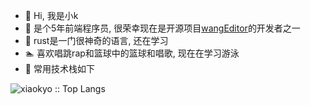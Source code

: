 - 👋 Hi, 我是小k
- 🔫 是个5年前端程序员, 很荣幸现在是开源项目[wangEditor](https://github.com/wangeditor-team/wangEditor)的开发者之一
- 🎉 rust是一门很神奇的语言, 还在学习
- 🏊 喜欢唱跳rap和篮球中的篮球和唱歌, 现在在学习游泳
- 🎨 常用技术栈如下
<img src="https://github-readme-stats.vercel.app/api/top-langs/?username=xiaokyo&langs_count=8&theme=buefy&layout=compact" alt="xiaokyo :: Top Langs" />


